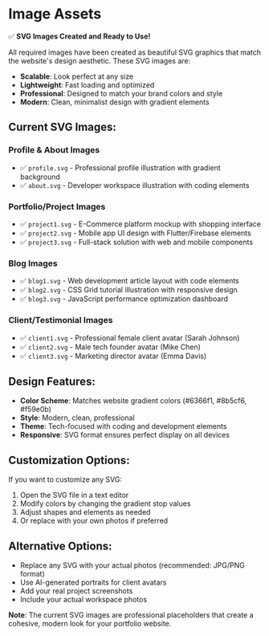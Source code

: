 # Image Assets

✅ **SVG Images Created and Ready to Use!**

All required images have been created as beautiful SVG graphics that match the website's design aesthetic. These SVG images are:

- **Scalable**: Look perfect at any size
- **Lightweight**: Fast loading and optimized
- **Professional**: Designed to match your brand colors and style
- **Modern**: Clean, minimalist design with gradient elements

## Current SVG Images:

### Profile & About Images
- ✅ `profile.svg` - Professional profile illustration with gradient background
- ✅ `about.svg` - Developer workspace illustration with coding elements

### Portfolio/Project Images  
- ✅ `project1.svg` - E-Commerce platform mockup with shopping interface
- ✅ `project2.svg` - Mobile app UI design with Flutter/Firebase elements
- ✅ `project3.svg` - Full-stack solution with web and mobile components

### Blog Images
- ✅ `blog1.svg` - Web development article layout with code elements
- ✅ `blog2.svg` - CSS Grid tutorial illustration with responsive design
- ✅ `blog3.svg` - JavaScript performance optimization dashboard

### Client/Testimonial Images
- ✅ `client1.svg` - Professional female client avatar (Sarah Johnson)
- ✅ `client2.svg` - Male tech founder avatar (Mike Chen) 
- ✅ `client3.svg` - Marketing director avatar (Emma Davis)

## Design Features:
- **Color Scheme**: Matches website gradient colors (#6366f1, #8b5cf6, #f59e0b)
- **Style**: Modern, clean, professional
- **Theme**: Tech-focused with coding and development elements
- **Responsive**: SVG format ensures perfect display on all devices

## Customization Options:
If you want to customize any SVG:
1. Open the SVG file in a text editor
2. Modify colors by changing the gradient stop values
3. Adjust shapes and elements as needed
4. Or replace with your own photos if preferred

## Alternative Options:
- Replace any SVG with your actual photos (recommended: JPG/PNG format)
- Use AI-generated portraits for client avatars
- Add your real project screenshots
- Include your actual workspace photos

**Note**: The current SVG images are professional placeholders that create a cohesive, modern look for your portfolio website.

